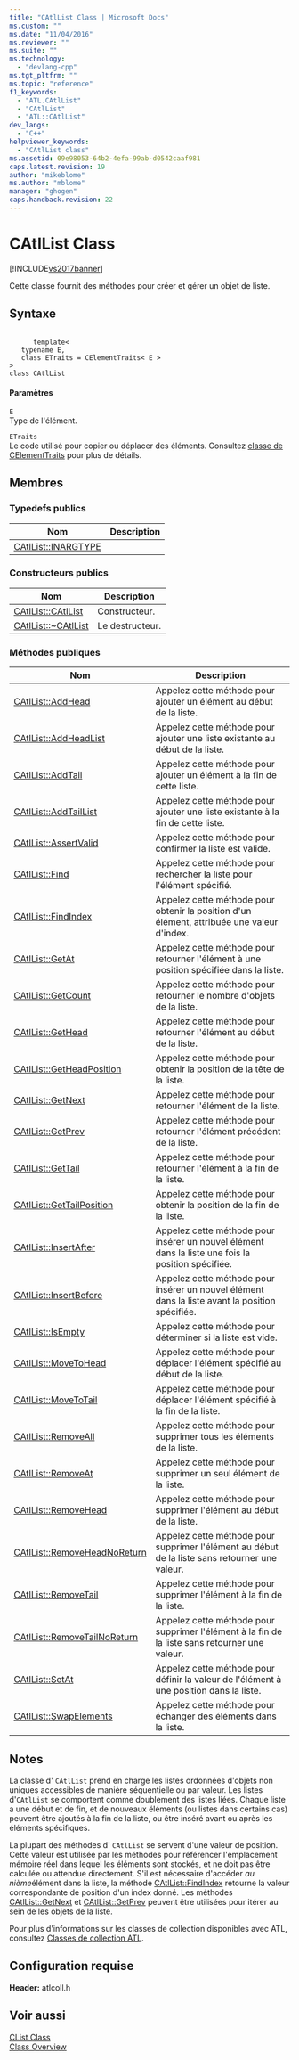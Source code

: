 ```yaml
---
title: "CAtlList Class | Microsoft Docs"
ms.custom: ""
ms.date: "11/04/2016"
ms.reviewer: ""
ms.suite: ""
ms.technology: 
  - "devlang-cpp"
ms.tgt_pltfrm: ""
ms.topic: "reference"
f1_keywords: 
  - "ATL.CAtlList"
  - "CAtlList"
  - "ATL::CAtlList"
dev_langs: 
  - "C++"
helpviewer_keywords: 
  - "CAtlList class"
ms.assetid: 09e98053-64b2-4efa-99ab-d0542caaf981
caps.latest.revision: 19
author: "mikeblome"
ms.author: "mblome"
manager: "ghogen"
caps.handback.revision: 22
---
```

# CAtlList Class
[!INCLUDE[vs2017banner](../../assembler/inline/includes/vs2017banner.md)]

Cette classe fournit des méthodes pour créer et gérer un objet de liste.  
  
## Syntaxe  
  
```  
  
      template<  
   typename E,  
   class ETraits = CElementTraits< E >  
>  
class CAtlList  
```  
  
#### Paramètres  
 `E`  
 Type de l'élément.  
  
 `ETraits`  
 Le code utilisé pour copier ou déplacer des éléments.  Consultez [classe de CElementTraits](../../atl/reference/celementtraits-class.md) pour plus de détails.  
  
## Membres  
  
### Typedefs publics  
  
|Nom|Description|  
|---------|-----------------|  
|[CAtlList::INARGTYPE](../Topic/CAtlList::INARGTYPE.md)||  
  
### Constructeurs publics  
  
|Nom|Description|  
|---------|-----------------|  
|[CAtlList::CAtlList](../Topic/CAtlList::CAtlList.md)|Constructeur.|  
|[CAtlList::~CAtlList](../Topic/CAtlList::~CAtlList.md)|Le destructeur.|  
  
### Méthodes publiques  
  
|Nom|Description|  
|---------|-----------------|  
|[CAtlList::AddHead](../Topic/CAtlList::AddHead.md)|Appelez cette méthode pour ajouter un élément au début de la liste.|  
|[CAtlList::AddHeadList](../Topic/CAtlList::AddHeadList.md)|Appelez cette méthode pour ajouter une liste existante au début de la liste.|  
|[CAtlList::AddTail](../Topic/CAtlList::AddTail.md)|Appelez cette méthode pour ajouter un élément à la fin de cette liste.|  
|[CAtlList::AddTailList](../Topic/CAtlList::AddTailList.md)|Appelez cette méthode pour ajouter une liste existante à la fin de cette liste.|  
|[CAtlList::AssertValid](../Topic/CAtlList::AssertValid.md)|Appelez cette méthode pour confirmer la liste est valide.|  
|[CAtlList::Find](../Topic/CAtlList::Find.md)|Appelez cette méthode pour rechercher la liste pour l'élément spécifié.|  
|[CAtlList::FindIndex](../Topic/CAtlList::FindIndex.md)|Appelez cette méthode pour obtenir la position d'un élément, attribuée une valeur d'index.|  
|[CAtlList::GetAt](../Topic/CAtlList::GetAt.md)|Appelez cette méthode pour retourner l'élément à une position spécifiée dans la liste.|  
|[CAtlList::GetCount](../Topic/CAtlList::GetCount.md)|Appelez cette méthode pour retourner le nombre d'objets de la liste.|  
|[CAtlList::GetHead](../Topic/CAtlList::GetHead.md)|Appelez cette méthode pour retourner l'élément au début de la liste.|  
|[CAtlList::GetHeadPosition](../Topic/CAtlList::GetHeadPosition.md)|Appelez cette méthode pour obtenir la position de la tête de la liste.|  
|[CAtlList::GetNext](../Topic/CAtlList::GetNext.md)|Appelez cette méthode pour retourner l'élément de la liste.|  
|[CAtlList::GetPrev](../Topic/CAtlList::GetPrev.md)|Appelez cette méthode pour retourner l'élément précédent de la liste.|  
|[CAtlList::GetTail](../Topic/CAtlList::GetTail.md)|Appelez cette méthode pour retourner l'élément à la fin de la liste.|  
|[CAtlList::GetTailPosition](../Topic/CAtlList::GetTailPosition.md)|Appelez cette méthode pour obtenir la position de la fin de la liste.|  
|[CAtlList::InsertAfter](../Topic/CAtlList::InsertAfter.md)|Appelez cette méthode pour insérer un nouvel élément dans la liste une fois la position spécifiée.|  
|[CAtlList::InsertBefore](../Topic/CAtlList::InsertBefore.md)|Appelez cette méthode pour insérer un nouvel élément dans la liste avant la position spécifiée.|  
|[CAtlList::IsEmpty](../Topic/CAtlList::IsEmpty.md)|Appelez cette méthode pour déterminer si la liste est vide.|  
|[CAtlList::MoveToHead](../Topic/CAtlList::MoveToHead.md)|Appelez cette méthode pour déplacer l'élément spécifié au début de la liste.|  
|[CAtlList::MoveToTail](../Topic/CAtlList::MoveToTail.md)|Appelez cette méthode pour déplacer l'élément spécifié à la fin de la liste.|  
|[CAtlList::RemoveAll](../Topic/CAtlList::RemoveAll.md)|Appelez cette méthode pour supprimer tous les éléments de la liste.|  
|[CAtlList::RemoveAt](../Topic/CAtlList::RemoveAt.md)|Appelez cette méthode pour supprimer un seul élément de la liste.|  
|[CAtlList::RemoveHead](../Topic/CAtlList::RemoveHead.md)|Appelez cette méthode pour supprimer l'élément au début de la liste.|  
|[CAtlList::RemoveHeadNoReturn](../Topic/CAtlList::RemoveHeadNoReturn.md)|Appelez cette méthode pour supprimer l'élément au début de la liste sans retourner une valeur.|  
|[CAtlList::RemoveTail](../Topic/CAtlList::RemoveTail.md)|Appelez cette méthode pour supprimer l'élément à la fin de la liste.|  
|[CAtlList::RemoveTailNoReturn](../Topic/CAtlList::RemoveTailNoReturn.md)|Appelez cette méthode pour supprimer l'élément à la fin de la liste sans retourner une valeur.|  
|[CAtlList::SetAt](../Topic/CAtlList::SetAt.md)|Appelez cette méthode pour définir la valeur de l'élément à une position dans la liste.|  
|[CAtlList::SwapElements](../Topic/CAtlList::SwapElements.md)|Appelez cette méthode pour échanger des éléments dans la liste.|  
  
## Notes  
 La classe d' `CAtlList` prend en charge les listes ordonnées d'objets non uniques accessibles de manière séquentielle ou par valeur.  Les listes d'`CAtlList` se comportent comme doublement des listes liées.  Chaque liste a une début et de fin, et de nouveaux éléments \(ou listes dans certains cas\) peuvent être ajoutés à la fin de la liste, ou être inséré avant ou après les éléments spécifiques.  
  
 La plupart des méthodes d' `CAtlList` se servent d'une valeur de position.  Cette valeur est utilisée par les méthodes pour référencer l'emplacement mémoire réel dans lequel les éléments sont stockés, et ne doit pas être calculée ou attendue directement.  S'il est nécessaire d'accéder *au nième*élément dans la liste, la méthode [CAtlList::FindIndex](../Topic/CAtlList::FindIndex.md) retourne la valeur correspondante de position d'un index donné.  Les méthodes [CAtlList::GetNext](../Topic/CAtlList::GetNext.md) et [CAtlList::GetPrev](../Topic/CAtlList::GetPrev.md) peuvent être utilisées pour itérer au sein de les objets de la liste.  
  
 Pour plus d'informations sur les classes de collection disponibles avec ATL, consultez [Classes de collection ATL](../../atl/atl-collection-classes.md).  
  
## Configuration requise  
 **Header:** atlcoll.h  
  
## Voir aussi  
 [CList Class](../../mfc/reference/clist-class.md)   
 [Class Overview](../../atl/atl-class-overview.md)